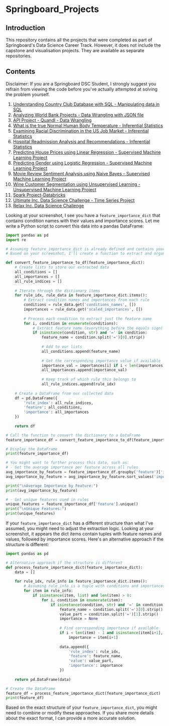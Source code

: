 # Springboard_Projects


## Introduction

This repository contains all the projects that were completed as part of Springboard's Data Science Career Track. However, it does not include the capstone and visualisation projects. They are available as separate repositories.


## Contents

Disclaimer: If you are a Springboard DSC Student, I strongly suggest you refrain from viewing the code before you've actually attempted at solving the problem yourself.

1. [Understanding Country Club Database with SQL - Manipulating data in SQL](http://localhost:8888/tree/Data_Science/Springboard_Projects/SQL_Project-Country_Club_Database)
2. [Analyzing World Bank Projects - Data Wrangling with JSON file](http://localhost:8888/tree/Data_Science/Springboard_Projects/Data_Wrangling_Project-JSON_File)
3. [API Project - Quandl - Data Wrangling](http://localhost:8888/tree/Data_Science/Springboard_Projects/API_Project-Quandl)
4. [What is the true Normal Human Body Temperature - Inferential Statistics](http://localhost:8888/tree/Data_Science/Springboard_Projects/Exploratory_Data_Analysis_Project-Normal_Human_Body_Temperature)
5. [Examining Racial Discrimination in the US Job Market - Inferential Statistics](http://localhost:8888/tree/Data_Science/Springboard_Projects/Exploratory_Data_Analysis_Project-Examine_Racial_Discrimination)
6. [Hospital Readmission Analysis and Recommendations - Inferential Statistics](http://localhost:8888/tree/Data_Science/Springboard_Projects/Exploratory_Data_Analysis_Project-Hospital_Readmissions)
7. [Predicting House Prices using Linear Regression - Supervised Machine Learning Project](http://localhost:8888/tree/Data_Science/Springboard_Projects/Linear_Regression_Project-Boston_Housing_Dataset)
8. [Predicting Gender using Logistic Regression - Supervised Machine Learning Project](http://localhost:8888/tree/Data_Science/Springboard_Projects/Logistic_Regression_Project-Gender_Classification_by_Heights_and_Weights)
9. [Movie Review Sentiment Analysis using Naive Bayes - Supervised Machine Learning Project](http://localhost:8888/tree/Data_Science/Springboard_Projects/Naive_Bayes_Project-Predicting_Movie_Ratings_From_Reviews)
10. [Wine Customer Segmentation using Unsupervised Learning - Unsupervised Machine Learning Project](http://localhost:8888/tree/Data_Science/Springboard_Projects/Clustering_Project-Customer_Segmentation)
11. [Spark Project-Databricks](http://localhost:8888/tree/Data_Science/Springboard_Projects/Spark_Project-Databricks)
12. [Ultimate Inc. Data Science Challenge - Time Series Project](http://localhost:8888/tree/Data_Science/Springboard_Projects/Take_Home_Challenge-Ultimate_Technologies_Inc)
13. [Relax Inc. Data Science Challenge](http://localhost:8888/tree/Data_Science/Springboard_Projects/Take_Home_Challenge-Relax_Inc)


Looking at your screenshot, I see you have a `feature_importance_dict` that contains condition names with their values and importance scores. Let me write a Python script to convert this data into a pandas DataFrame:

```python
import pandas as pd
import re

# Assuming feature_importance_dict is already defined and contains your data
# Based on your screenshot, I'll create a function to extract and organize this data

def convert_feature_importance_to_df(feature_importance_dict):
    # Create lists to store our extracted data
    all_conditions = []
    all_importances = []
    all_rule_indices = []
    
    # Iterate through the dictionary items
    for rule_idx, rule_data in feature_importance_dict.items():
        # Extract condition names and importances from each rule
        conditions = rule_data.get('conditions_names', [])
        importances = rule_data.get('scaled_importances', [])
        
        # Process each condition to extract just the feature name
        for i, condition in enumerate(conditions):
            # Extract feature name (everything before the equals sign)
            if isinstance(condition, str) and '=' in condition:
                feature_name = condition.split('=')[0].strip()
                
                # Add to our lists
                all_conditions.append(feature_name)
                
                # Get the corresponding importance value if available
                importance_val = importances[i] if i < len(importances) else None
                all_importances.append(importance_val)
                
                # Keep track of which rule this belongs to
                all_rule_indices.append(rule_idx)
    
    # Create a DataFrame from our collected data
    df = pd.DataFrame({
        'rule_index': all_rule_indices,
        'feature': all_conditions,
        'importance': all_importances
    })
    
    return df

# Call the function to convert the dictionary to a DataFrame
feature_importance_df = convert_feature_importance_to_df(feature_importance_dict)

# Display the DataFrame
print(feature_importance_df)

# You might want to further process this data, such as:
# - Get the average importance per feature across all rules
avg_importance_by_feature = feature_importance_df.groupby('feature')['importance'].mean().reset_index()
avg_importance_by_feature = avg_importance_by_feature.sort_values('importance', ascending=False)

print("\nAverage Importance by Feature:")
print(avg_importance_by_feature)

# - Get unique features used in rules
unique_features = feature_importance_df['feature'].unique()
print("\nUnique Features:")
print(unique_features)
```

If your `feature_importance_dict` has a different structure than what I've assumed, you might need to adjust the extraction logic. Looking at your screenshot, it appears the dict items contain tuples with feature names and values, followed by importance scores. Here's an alternative approach if the structure is different:

```python
import pandas as pd

# Alternative approach if the structure is different
def process_feature_importance_dict(feature_importance_dict):
    data = []
    
    for rule_idx, rule_info in feature_importance_dict.items():
        # Assuming rule_info is a tuple with conditions and importances
        for item in rule_info:
            if isinstance(item, list) and len(item) > 0:
                for i, condition in enumerate(item):
                    if isinstance(condition, str) and '=' in condition:
                        feature_name = condition.split('=')[0].strip()
                        value_part = condition.split('=')[1].strip()
                        importance = None
                        
                        # Find corresponding importance if available
                        if i < len(item) - 1 and isinstance(item[i+1], (int, float)):
                            importance = item[i+1]
                        
                        data.append({
                            'rule_index': rule_idx,
                            'feature': feature_name,
                            'value': value_part,
                            'importance': importance
                        })
    
    return pd.DataFrame(data)

# Create the DataFrame
feature_df = process_feature_importance_dict(feature_importance_dict)
print(feature_df)
```

Based on the exact structure of your `feature_importance_dict`, you might need to combine or modify these approaches. If you share more details about the exact format, I can provide a more accurate solution.
